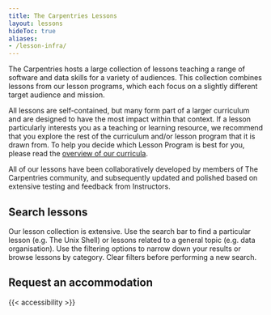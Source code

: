 ```yaml
---
title: The Carpentries Lessons
layout: lessons
hideToc: true
aliases:
- /lesson-infra/
---
```


The Carpentries hosts a large collection of lessons teaching a range of software and data skills for a variety of audiences. This collection combines lessons from our lesson programs, which each focus on a slightly different target audience and mission.

All lessons are self-contained, but many form part of a larger curriculum and are designed to have the most impact within that context. If a lesson particularly interests you as a teaching or learning resource, we recommend that you explore the rest of the curriculum and/or lesson program that it is drawn from. To help you decide which Lesson Program is best for you, please read the [overview of our curricula](/lessons/curriculum-summary/). 

All of our lessons have been collaboratively developed by members of The Carpentries community, and subsequently updated and polished based on extensive testing and feedback from Instructors.

## Search lessons

Our lesson collection is extensive. Use the search bar to find a particular lesson (e.g. The Unix Shell) or lessons related to a general topic (e.g. data organisation). Use the filtering options to narrow down your results or browse lessons by category.  Clear filters before performing a new search.

## Request an accommodation 

{{< accessibility >}}